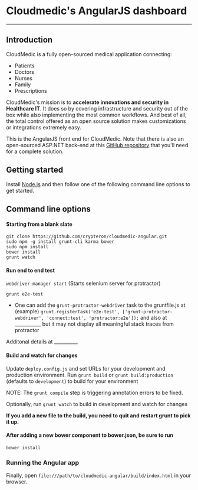 # Cloudmedic's AngularJS dashboard

***

## Introduction

CloudMedic is a fully open-sourced medical application connecting:
* Patients
* Doctors
* Nurses
* Family
* Prescriptions 

CloudMedic's mission is to **accelerate innovations and security in Healthcare IT**. It does so by covering infrastructure and security out of the box while also implementing the most common workflows. And best of all, the total control offered as an open source solution makes customizations or integrations extremely easy.

This is the AngularJS front end for CloudMedic. Note that there is also an open-sourced ASP.NET back-end at this [GitHub repository](https://github.com/crypteron/cloudmedic) that you'll need for a complete solution.

## Getting started

Install [Node.js](http://nodejs.org/download/) and then follow one of the following command line options to get started.

## Command line options

#### Starting from a blank slate
```
git clone https://github.com/crypteron/cloudmedic-angular.git
sudo npm -g install grunt-cli karma bower
sudo npm install
bower install
grunt watch
```

#### Run end to end test

`webdriver-manager start` (Starts selenium server for protractor)

`grunt e2e-test`

* One can add the `grunt-protractor-webdriver` task to the gruntfile.js at (example) 
`grunt.registerTask('e2e-test', ['grunt-protractor-webdriver', 'connect:test', 'protractor:e2e']);`
and also at ___________ but it may not display all meaningful stack traces from protractor

Additonal details at __________

#### Build and watch for changes
Update `deploy.config.js` and set URLs for your development and production environment.
Run `grunt build` or `grunt build:production` (defaults to `development`) to build for your environment

NOTE: The `grunt compile` step is triggering annotation errors to be fixed.

Optionally, run `grunt watch` to build in development and watch for changes

**If you add a new file to the build, you need to quit and restart grunt to pick it up.**

#### After adding a new bower component to bower.json, be sure to run
`bower install`

### Running the Angular app 
Finally, open `file:///path/to/cloudmedic-angular/build/index.html` in your browser.


